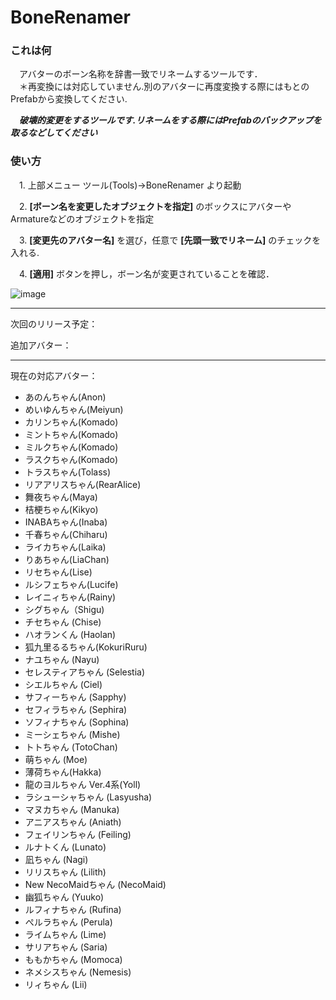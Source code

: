 # BoneRenamer

### これは何 
　アバターのボーン名称を辞書一致でリネームするツールです．  
　＊再変換には対応していません.別のアバターに再度変換する際にはもとのPrefabから変換してください.

　***破壊的変更をするツールです.リネームをする際にはPrefabのバックアップを取るなどしてください***
  

  
### 使い方
　1. 上部メニュー ツール(Tools)→BoneRenamer より起動
 
　2. **[ボーン名を変更したオブジェクトを指定]** のボックスにアバターやArmatureなどのオブジェクトを指定
 
　3. **[変更先のアバター名]** を選び，任意で **[先頭一致でリネーム]** のチェックを入れる.
 
　4. **[適用]** ボタンを押し，ボーン名が変更されていることを確認．

![image](https://user-images.githubusercontent.com/103747350/223913664-77591022-875a-4566-b965-af9375bc2b51.png)

---
次回のリリース予定：  

追加アバター：  

---
現在の対応アバター：   
- あのんちゃん(Anon)
- めいゆんちゃん(Meiyun)
- カリンちゃん(Komado)
- ミントちゃん(Komado)
- ミルクちゃん(Komado)
- ラスクちゃん(Komado)
- トラスちゃん(Tolass)
- リアアリスちゃん(RearAlice)
- 舞夜ちゃん(Maya)
- 桔梗ちゃん(Kikyo)
- INABAちゃん(Inaba)
- 千春ちゃん(Chiharu)
- ライカちゃん(Laika)
- りあちゃん(LiaChan)
- リセちゃん(Lise)
- ルシフェちゃん(Lucife)
- レイニィちゃん(Rainy)
- シグちゃん（Shigu)
- チセちゃん (Chise)
- ハオランくん (Haolan)
- 狐九里るるちゃん(KokuriRuru)
- ナユちゃん (Nayu)
- セレスティアちゃん (Selestia)
- シエルちゃん (Ciel)
- サフィーちゃん (Sapphy)
- セフィラちゃん (Sephira)
- ソフィナちゃん (Sophina)
- ミーシェちゃん (Mishe)
- トトちゃん (TotoChan)
- 萌ちゃん (Moe)
- 薄荷ちゃん(Hakka)
- 龍のヨルちゃん Ver.4系(Yoll)
- ラシューシャちゃん (Lasyusha)
- マヌカちゃん (Manuka)
- アニアスちゃん (Aniath)
- フェイリンちゃん (Feiling)
- ルナトくん (Lunato)
- 凪ちゃん (Nagi)
- リリスちゃん (Lilith)
- New NecoMaidちゃん (NecoMaid)
- 幽狐ちゃん (Yuuko)
- ルフィナちゃん (Rufina)
- ぺルラちゃん (Perula)
- ライムちゃん (Lime)
- サリアちゃん (Saria)
- ももかちゃん (Momoca)
- ネメシスちゃん (Nemesis)
- リィちゃん (Lii)
